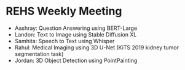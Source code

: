 # REHS Weekly Meeting

- Aashray: Question Answering using BERT-Large
- Landon: Text to Image using Stable Diffusion XL
- Samhita: Speech to Text using Whisper
- Rahul: Medical Imaging using 3D U-Net (KiTS 2019 kidney tumor segmentation task)
- Jordan: 3D Object Detection using PointPainting

